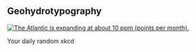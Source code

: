 ## Geohydrotypography
[![The Atlantic is expanding at about 10 ppm (points per month).](https://imgs.xkcd.com/comics/geohydrotypography.png)](https://xkcd.com/2803/ "The Atlantic is expanding at about 10 ppm (points per month).")

Your daily random xkcd
